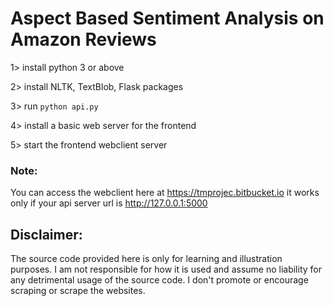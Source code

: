 # Aspect Based Sentiment Analysis on Amazon Reviews


1> install python 3 or above


2> install NLTK, TextBlob, Flask packages


3> run `python api.py`


4> install a basic web server for the frontend


5> start the frontend webclient server

### Note:
You can access the webclient here at https://tmprojec.bitbucket.io it works only if your api server url is http://127.0.0.1:5000

## Disclaimer: 
The source code provided here is only for learning and illustration purposes. I am not responsible for how it is used and assume no liability for any detrimental usage of the source code. I don't promote or encourage scraping or scrape the websites. 

